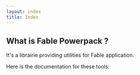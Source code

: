 ```yaml
---
layout: index
title: Index
---
```


## What is Fable Powerpack ?

It's a librairie providing utilities for Fable application.

Here is the documentation for these tools: